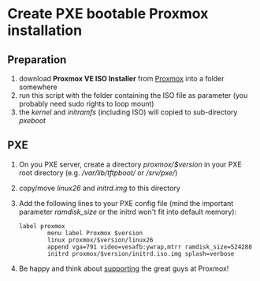 # Create PXE bootable Proxmox installation

## Preparation

1. download **Proxmox VE ISO Installer** from [Proxmox](http://proxmox.com/downloads) into a folder somewhere
2. run this script with the folder containing the ISO file as parameter (you probably need sudo rights to loop mount)
3. the *kernel* and *initramfs* (including ISO) will copied to sub-directory *pxeboot*

## PXE

1. On you PXE server, create a directory *proxmox/$version* in your PXE root directory (e.g. */var/lib/tftpboot/* or */srv/pxe/*)
2. copy/move *linux26* and *initrd.img* to this directory
3. Add the following lines to your PXE config file (mind the important parameter *ramdisk_size* or the initrd won't fit into default memory):

    ```
    label proxmox
            menu label Proxmox $version
            linux proxmox/$version/linux26
            append vga=791 video=vesafb:ywrap,mtrr ramdisk_size=524288
            initrd proxmox/$version/initrd.iso.img splash=verbose
    ```

4. Be happy and think about [supporting](http://proxmox.com/proxmox-ve/support) the great guys at Proxmox!
